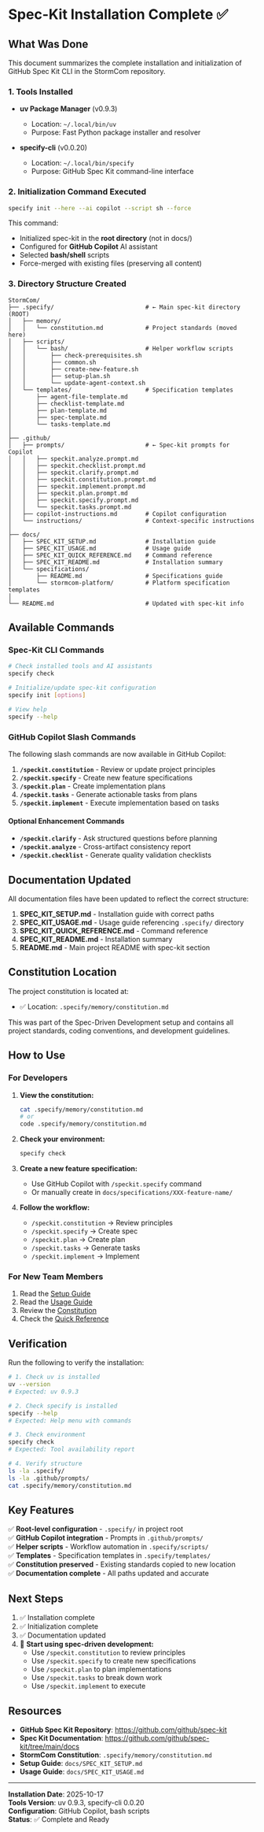 # Spec-Kit Installation Complete ✅

## What Was Done

This document summarizes the complete installation and initialization of GitHub Spec Kit CLI in the StormCom repository.

### 1. Tools Installed

- **uv Package Manager** (v0.9.3)
  - Location: `~/.local/bin/uv`
  - Purpose: Fast Python package installer and resolver

- **specify-cli** (v0.0.20)
  - Location: `~/.local/bin/specify`
  - Purpose: GitHub Spec Kit command-line interface

### 2. Initialization Command Executed

```bash
specify init --here --ai copilot --script sh --force
```

This command:
- Initialized spec-kit in the **root directory** (not in docs/)
- Configured for **GitHub Copilot** AI assistant
- Selected **bash/shell** scripts
- Force-merged with existing files (preserving all content)

### 3. Directory Structure Created

```
StormCom/
├── .specify/                          # ← Main spec-kit directory (ROOT)
│   ├── memory/
│   │   └── constitution.md            # Project standards (moved here)
│   ├── scripts/
│   │   └── bash/                      # Helper workflow scripts
│   │       ├── check-prerequisites.sh
│   │       ├── common.sh
│   │       ├── create-new-feature.sh
│   │       ├── setup-plan.sh
│   │       └── update-agent-context.sh
│   └── templates/                     # Specification templates
│       ├── agent-file-template.md
│       ├── checklist-template.md
│       ├── plan-template.md
│       ├── spec-template.md
│       └── tasks-template.md
│
├── .github/
│   ├── prompts/                       # ← Spec-kit prompts for Copilot
│   │   ├── speckit.analyze.prompt.md
│   │   ├── speckit.checklist.prompt.md
│   │   ├── speckit.clarify.prompt.md
│   │   ├── speckit.constitution.prompt.md
│   │   ├── speckit.implement.prompt.md
│   │   ├── speckit.plan.prompt.md
│   │   ├── speckit.specify.prompt.md
│   │   └── speckit.tasks.prompt.md
│   ├── copilot-instructions.md        # Copilot configuration
│   └── instructions/                  # Context-specific instructions
│
├── docs/
│   ├── SPEC_KIT_SETUP.md              # Installation guide
│   ├── SPEC_KIT_USAGE.md              # Usage guide
│   ├── SPEC_KIT_QUICK_REFERENCE.md    # Command reference
│   ├── SPEC_KIT_README.md             # Installation summary
│   └── specifications/
│       ├── README.md                  # Specifications guide
│       └── stormcom-platform/         # Platform specification templates
│
└── README.md                          # Updated with spec-kit info
```

## Available Commands

### Spec-Kit CLI Commands

```bash
# Check installed tools and AI assistants
specify check

# Initialize/update spec-kit configuration
specify init [options]

# View help
specify --help
```

### GitHub Copilot Slash Commands

The following slash commands are now available in GitHub Copilot:

1. **`/speckit.constitution`** - Review or update project principles
2. **`/speckit.specify`** - Create new feature specifications
3. **`/speckit.plan`** - Create implementation plans
4. **`/speckit.tasks`** - Generate actionable tasks from plans
5. **`/speckit.implement`** - Execute implementation based on tasks

#### Optional Enhancement Commands

- **`/speckit.clarify`** - Ask structured questions before planning
- **`/speckit.analyze`** - Cross-artifact consistency report
- **`/speckit.checklist`** - Generate quality validation checklists

## Documentation Updated

All documentation files have been updated to reflect the correct structure:

1. **SPEC_KIT_SETUP.md** - Installation guide with correct paths
2. **SPEC_KIT_USAGE.md** - Usage guide referencing `.specify/` directory
3. **SPEC_KIT_QUICK_REFERENCE.md** - Command reference
4. **SPEC_KIT_README.md** - Installation summary
5. **README.md** - Main project README with spec-kit section

## Constitution Location

The project constitution is located at:
- ✅ Location: `.specify/memory/constitution.md`

This was part of the Spec-Driven Development setup and contains all project standards, coding conventions, and development guidelines.

## How to Use

### For Developers

1. **View the constitution:**
   ```bash
   cat .specify/memory/constitution.md
   # or
   code .specify/memory/constitution.md
   ```

2. **Check your environment:**
   ```bash
   specify check
   ```

3. **Create a new feature specification:**
   - Use GitHub Copilot with `/speckit.specify` command
   - Or manually create in `docs/specifications/XXX-feature-name/`

4. **Follow the workflow:**
   - `/speckit.constitution` → Review principles
   - `/speckit.specify` → Create spec
   - `/speckit.plan` → Create plan
   - `/speckit.tasks` → Generate tasks
   - `/speckit.implement` → Implement

### For New Team Members

1. Read the [Setup Guide](SPEC_KIT_SETUP.md)
2. Read the [Usage Guide](SPEC_KIT_USAGE.md)
3. Review the [Constitution](.specify/memory/constitution.md)
4. Check the [Quick Reference](SPEC_KIT_QUICK_REFERENCE.md)

## Verification

Run the following to verify the installation:

```bash
# 1. Check uv is installed
uv --version
# Expected: uv 0.9.3

# 2. Check specify is installed
specify --help
# Expected: Help menu with commands

# 3. Check environment
specify check
# Expected: Tool availability report

# 4. Verify structure
ls -la .specify/
ls -la .github/prompts/
cat .specify/memory/constitution.md
```

## Key Features

✅ **Root-level configuration** - `.specify/` in project root  
✅ **GitHub Copilot integration** - Prompts in `.github/prompts/`  
✅ **Helper scripts** - Workflow automation in `.specify/scripts/`  
✅ **Templates** - Specification templates in `.specify/templates/`  
✅ **Constitution preserved** - Existing standards copied to new location  
✅ **Documentation complete** - All paths updated and accurate

## Next Steps

1. ✅ Installation complete
2. ✅ Initialization complete
3. ✅ Documentation updated
4. 🎯 **Start using spec-driven development:**
   - Use `/speckit.constitution` to review principles
   - Use `/speckit.specify` to create new specifications
   - Use `/speckit.plan` to plan implementations
   - Use `/speckit.tasks` to break down work
   - Use `/speckit.implement` to execute

## Resources

- **GitHub Spec Kit Repository**: https://github.com/github/spec-kit
- **Spec Kit Documentation**: https://github.com/github/spec-kit/tree/main/docs
- **StormCom Constitution**: `.specify/memory/constitution.md`
- **Setup Guide**: `docs/SPEC_KIT_SETUP.md`
- **Usage Guide**: `docs/SPEC_KIT_USAGE.md`

---

**Installation Date**: 2025-10-17  
**Tools Version**: uv 0.9.3, specify-cli 0.0.20  
**Configuration**: GitHub Copilot, bash scripts  
**Status**: ✅ Complete and Ready
